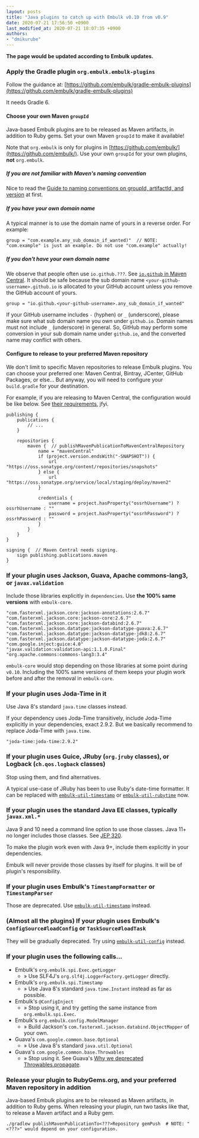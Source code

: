 ```yaml
---
layout: posts
title: "Java plugins to catch up with Embulk v0.10 from v0.9"
date: 2020-07-21 17:56:50 +0900
last_modified_at: 2020-07-21 18:07:35 +0900
authors:
- "dmikurube"
---
```


**The page would be updated according to Embulk updates.**

### Apply the Gradle plugin `org.embulk.embulk-plugins`

Follow the guidance at: [https://github.com/embulk/gradle-embulk-plugins](https://github.com/embulk/gradle-embulk-plugins)

It needs Gradle 6.

#### Choose your own Maven `groupId`

Java-based Embulk plugins are to be released as Maven artifacts, in addition to Ruby gems. Set your own Maven `groupId` to make it available!

Note that `org.embulk` is only for plugins in [https://github.com/embulk/](https://github.com/embulk/). Use your own `groupId` for your own plugins, **not** `org.embulk`.

##### If you are not familiar with Maven's naming convention

Nice to read the [Guide to naming conventions on groupId, artifactId, and version](https://maven.apache.org/guides/mini/guide-naming-conventions.html) at first.

##### If you have your own domain name

A typical manner is to use the domain name of yours in a reverse order. For example:

```
group = "com.example.any_sub_domain_if_wanted)"  // NOTE: "com.example" is just an example. Do not use "com.example" actually!
```

##### If you don't have your own domain name

We observe that people often use `io.github.???`. See [`io.github` in Maven Central](https://repo1.maven.org/maven2/io/github/). It should be safe because the sub domain name `<your-github-username>.github.io` is allocated to your GitHub account unless you remove the GitHub account of yours.

```
group = "io.github.<your-github-username>.any_sub_domain_if_wanted"
```

If your GitHub username includes `-` (hyphen) or `_` (underscore), please make sure what sub domain name you own under `github.io`. Domain names must not include `_` (underscore) in general. So, GitHub may perform some conversion in your sub domain name under `github.io`, and the converted name may conflict with others.

#### Configure to release to your preferred Maven repository

We don't limit to specific Maven repositories to release Embulk plugins. You can choose your preferred one: Maven Central, Bintray, JCenter, GitHub Packages, or else... But anyway, you will need to configure your `build.gradle` for your destination.

For example, if you are releasing to Maven Central, the configuration would be like below. See [their requirements](https://central.sonatype.org/pages/requirements.html), jfyi.

```
publishing {
    publications {
        // ...
    }

    repositories {
        maven {  // publishMavenPublicationToMavenCentralRepository
            name = "mavenCentral"
            if (project.version.endsWith("-SNAPSHOT")) {
                url "https://oss.sonatype.org/content/repositories/snapshots"
            } else {
                url "https://oss.sonatype.org/service/local/staging/deploy/maven2"
            }

            credentials {
                username = project.hasProperty("ossrhUsername") ? ossrhUsername : ""
                password = project.hasProperty("ossrhPassword") ? ossrhPassword : ""
            }
        }
    }
}

signing {  // Maven Central needs signing.
    sign publishing.publications.maven
}
```

### If your plugin uses Jackson, Guava, Apache commons-lang3, or `javax.validation`

Include those libraries explicitly in `dependencies`. Use **the 100% same versions** with `embulk-core`.

```
"com.fasterxml.jackson.core:jackson-annotations:2.6.7"
"com.fasterxml.jackson.core:jackson-core:2.6.7"
"com.fasterxml.jackson.core:jackson-databind:2.6.7"
"com.fasterxml.jackson.datatype:jackson-datatype-guava:2.6.7"
"com.fasterxml.jackson.datatype:jackson-datatype-jdk8:2.6.7"
"com.fasterxml.jackson.datatype:jackson-datatype-joda:2.6.7"
"com.google.inject:guice:4.0"
"javax.validation:validation-api:1.1.0.Final"
"org.apache.commons:commons-lang3:3.4"
```

`embulk-core` would stop depending on those libraries at some point during `v0.10`. Including the 100% same versions of them keeps your plugin work before and after the removal in `embulk-core`.

### If your plugin uses Joda-Time in it

Use Java 8's standard `java.time` classes instead.

If your dependency uses Joda-Time transitively, include Joda-Time explicitly in your dependencies, exact 2.9.2. But we basically recommend to replace Joda-Time with `java.time`.

```
"joda-time:joda-time:2.9.2"
```

### If your plugin uses Guice, JRuby (`org.jruby` classes), or Logback (`ch.qos.logback` classes)

Stop using them, and find alternatives.

A typical use-case of JRuby has been to use Ruby's date-time formatter. It can be replaced with [`embulk-util-timestamp`](https://dev.embulk.org/embulk-util-timestamp/) or [`embulk-util-rubytime`](https://dev.embulk.org/embulk-util-rubytime/) now.

### If your plugin uses the standard Java EE classes, typically `javax.xml.*`

Java 9 and 10 need a command line option to use those classes. Java 11+ no longer includes those classes. See [JEP 320](https://openjdk.java.net/jeps/320).

To make the plugin work even with Java 9+, include them explicitly in your dependencies.

Embulk will never provide those classes by itself for plugins. It will be of plugin's responsibility.

### If your plugin uses Embulk's `TimestampFormatter` or `TimestampParser`

Those are deprecated. Use [`embulk-util-timestamp`](https://dev.embulk.org/embulk-util-timestamp/) instead.

### (Almost all the plugins) If your plugin uses Embulk's `ConfigSource#loadConfig` or `TaskSource#loadTask`

They will be gradually deprecated. Try using [`embulk-util-config`](https://dev.embulk.org/embulk-util-config/) instead.

### If your plugin uses the following calls...

* Embulk's `org.embulk.spi.Exec.getLogger`
    * &raquo; Use SLF4J's `org.slf4j.LoggerFactory.getLogger` directly.
* Embulk's `org.embulk.spi.Timestamp`
    * &raquo; Use Java 8's standard `java.time.Instant` instead as far as possible.
* Embulk's `@ConfigInject`
    * &raquo; Stop using it, and try getting the same instance from `org.embulk.spi.Exec`.
* Embulk's `org.embulk.config.ModelManager`
    * &raquo; Build Jackson's `com.fasterxml.jackson.databind.ObjectMapper` of your own.
* Guava's `com.google.common.base.Optional`
    * &raquo; Use Java 8's standard `java.util.Optional`
* Guava's `com.google.common.base.Throwables`
    * &raquo; Stop using it. See Guava's [Why we deprecated Throwables.propagate](https://github.com/google/guava/wiki/Why-we-deprecated-Throwables.propagate).

### Release your plugin to RubyGems.org, and your preferred Maven repository in addition

Java-based Embulk plugins are to be released as Maven artifacts, in addition to Ruby gems. When releasing your plugin, run two tasks like that, to release a Maven artifact and a Ruby gem.

```
./gradlew publishMavenPublicationTo<???>Repository gemPush  # NOTE: "<???>" would depend on your configuration.
```
